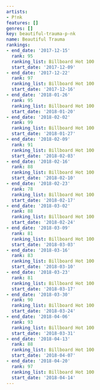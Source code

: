 ```yaml
---
artists:
- P!nk
features: []
genres: []
key: beautiful-trauma-p-nk
name: Beautiful Trauma
rankings:
- end_date: '2017-12-15'
  rank: 95
  ranking_list: Billboard Hot 100
  start_date: '2017-12-09'
- end_date: '2017-12-22'
  rank: 97
  ranking_list: Billboard Hot 100
  start_date: '2017-12-16'
- end_date: '2018-01-26'
  rank: 95
  ranking_list: Billboard Hot 100
  start_date: '2018-01-20'
- end_date: '2018-02-02'
  rank: 99
  ranking_list: Billboard Hot 100
  start_date: '2018-01-27'
- end_date: '2018-02-09'
  rank: 91
  ranking_list: Billboard Hot 100
  start_date: '2018-02-03'
- end_date: '2018-02-16'
  rank: 88
  ranking_list: Billboard Hot 100
  start_date: '2018-02-10'
- end_date: '2018-02-23'
  rank: 78
  ranking_list: Billboard Hot 100
  start_date: '2018-02-17'
- end_date: '2018-03-02'
  rank: 88
  ranking_list: Billboard Hot 100
  start_date: '2018-02-24'
- end_date: '2018-03-09'
  rank: 81
  ranking_list: Billboard Hot 100
  start_date: '2018-03-03'
- end_date: '2018-03-16'
  rank: 83
  ranking_list: Billboard Hot 100
  start_date: '2018-03-10'
- end_date: '2018-03-23'
  rank: 81
  ranking_list: Billboard Hot 100
  start_date: '2018-03-17'
- end_date: '2018-03-30'
  rank: 90
  ranking_list: Billboard Hot 100
  start_date: '2018-03-24'
- end_date: '2018-04-06'
  rank: 93
  ranking_list: Billboard Hot 100
  start_date: '2018-03-31'
- end_date: '2018-04-13'
  rank: 88
  ranking_list: Billboard Hot 100
  start_date: '2018-04-07'
- end_date: '2018-04-20'
  rank: 97
  ranking_list: Billboard Hot 100
  start_date: '2018-04-14'
---
```


